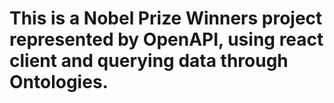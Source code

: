 # This is a Nobel Prize Winners project represented by OpenAPI, using react client and querying data through Ontologies.
